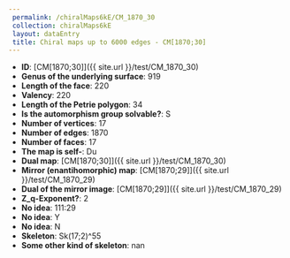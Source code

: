 ```yaml
--- 
 permalink: /chiralMaps6kE/CM_1870_30 
 collection: chiralMaps6kE
 layout: dataEntry
 title: Chiral maps up to 6000 edges - CM[1870;30]
---
```


- **ID**: [CM[1870;30]]({{ site.url }}/test/CM_1870_30)
- **Genus of the underlying surface**: 919
- **Length of the face**: 220
- **Valency**: 220
- **Length of the Petrie polygon**: 34
- **Is the automorphism group solvable?**: S
- **Number of vertices**: 17
- **Number of edges**: 1870
- **Number of faces**: 17
- **The map is self-**: Du
- **Dual map**: [CM[1870;30]]({{ site.url }}/test/CM_1870_30)
- **Mirror (enantihomorphic) map**: [CM[1870;29]]({{ site.url }}/test/CM_1870_29)
- **Dual of the mirror image**: [CM[1870;29]]({{ site.url }}/test/CM_1870_29)
- **Z_q-Exponent?**: 2
- **No idea**:  111:29
- **No idea**: Y
- **No idea**: N
- **Skeleton**: Sk(17;2)^55
- **Some other kind of skeleton**: nan
